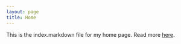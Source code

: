 ```yaml
---
layout: page
title: Home
---
```


This is the index.markdown file for my home page. Read more [here](/about).